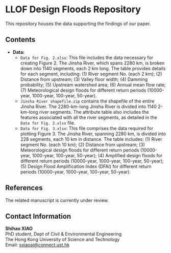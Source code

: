 # LLOF Design Floods Repository

This repository houses the data supporting the findings of our paper.

## Contents

- **Data:**
  - `Data for Fig. 2.xlsx`: This file includes the data necessary for creating Figure 2. The Jinsha River, which spans 2280 km, is broken down into 1140 segments, each 2 km long. The table provides details for each segment, including: (1) River segment No. (each 2 km); (2) Distance from upstream; (3) Valley floor width; (4) Damming probability; (5) Upstream watershed area; (6) Annual mean flow rate; (7) Meteorological design floods for different return periods (10000-year, 1000-year, 100-year, 50-year).
  - `Jinsha River shapefile.zip` contains the shapefile of the entire Jinsha River. The 2280-km-long Jinsha River is divided into 1140 2-km-long river segments. The attribute table also includes the features associated with all the river segments, as detailed in the `Data for Fig. 2.xlsx` file.
  - `Data for Fig. 3.xlsx`: This file comprises the data required for plotting Figure 3. The Jinsha River, spanning 2280 km, is divided into 228 segments, each 10 km in distance. The table includes: (1) River segment No. (each 10 km); (2) Distance from upstream; (3) Meteorological design floods for different return periods (10000-year, 1000-year, 100-year, 50-year); (4) Amplified design floods for different return periods (10000-year, 1000-year, 100-year, 50-year); (5) Design Flood Amplification Index (DFAI) for different return periods (10000-year, 1000-year, 100-year, 50-year).

## References
The related manuscript is currently under review.

## Contact Information
**Shihao XIAO**  
PhD student, Dept of Civil & Environmental Engineering  
The Hong Kong University of Science and Technology  
Email: [sxiaoai@connect.ust.hk](mailto:sxiaoai@connect.ust.hk)
